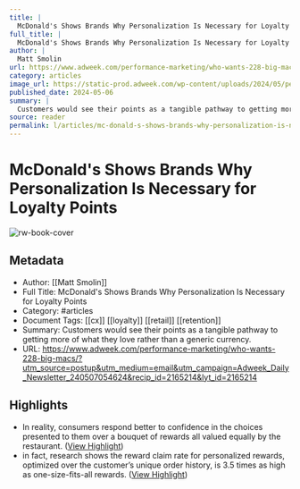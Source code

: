 ```yaml
---
title: |
  McDonald's Shows Brands Why Personalization Is Necessary for Loyalty Points
full_title: |
  McDonald's Shows Brands Why Personalization Is Necessary for Loyalty Points
author: |
  Matt Smolin
url: https://www.adweek.com/performance-marketing/who-wants-228-big-macs/?utm_source=postup&utm_medium=email&utm_campaign=Adweek_Daily_Newsletter_240507054624&recip_id=2165214&lyt_id=2165214
category: articles
image_url: https://static-prod.adweek.com/wp-content/uploads/2024/05/personalization-loyalty-points-2024-600x315.jpg
published_date: 2024-05-06
summary: |
  Customers would see their points as a tangible pathway to getting more of what they love rather than a generic currency.
source: reader
permalink: l/articles/mc-donald-s-shows-brands-why-personalization-is-necessary-for-loyalty-points
---
```

# McDonald's Shows Brands Why Personalization Is Necessary for Loyalty Points

![rw-book-cover](https://static-prod.adweek.com/wp-content/uploads/2024/05/personalization-loyalty-points-2024-600x315.jpg)

## Metadata
- Author: [[Matt Smolin]]
- Full Title: McDonald's Shows Brands Why Personalization Is Necessary for Loyalty Points
- Category: #articles
- Document Tags: [[cx]] [[loyalty]] [[retail]] [[retention]] 
- Summary: Customers would see their points as a tangible pathway to getting more of what they love rather than a generic currency.
- URL: https://www.adweek.com/performance-marketing/who-wants-228-big-macs/?utm_source=postup&utm_medium=email&utm_campaign=Adweek_Daily_Newsletter_240507054624&recip_id=2165214&lyt_id=2165214

## Highlights
- In reality, consumers respond better to confidence in the choices presented to them over a bouquet of rewards all valued equally by the restaurant. ([View Highlight](https://read.readwise.io/read/01j04htycre1xzb5hw4qj96ftm))
- in fact, research shows the reward claim rate for personalized rewards, optimized over the customer’s unique order history, is 3.5 times as high as one-size-fits-all rewards. ([View Highlight](https://read.readwise.io/read/01j04hw2qwfv9jz0rnas0t3k2q))


